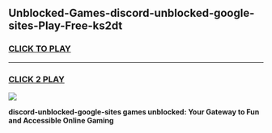 
## Unblocked-Games-discord-unblocked-google-sites-Play-Free-ks2dt
<h3>
<a href="https://premium76.site?title=discord-unblocked-google-sites&ref=20M">CLICK TO PLAY</a></h3>
<hr>

<h3>
<a href="https://premium76.site?title=discord-unblocked-google-sites&ref=20M">CLICK 2 PLAY</a>
  
</h3>

<a href="https://premium76.site?title=discord-unblocked-google-sites&ref=19M"><img src="https://clearcache.store/games.png"></a>


**discord-unblocked-google-sites games unblocked: Your Gateway to Fun and Accessible Online Gaming**
